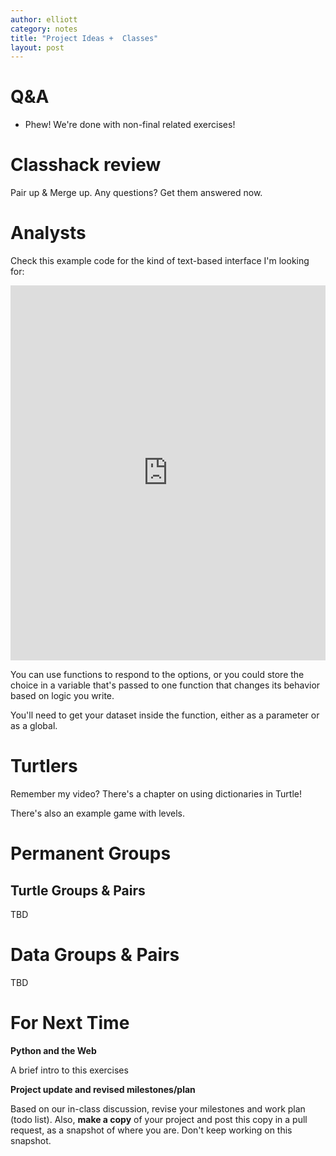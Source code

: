 ```yaml
---
author: elliott
category: notes
title: "Project Ideas +  Classes"
layout: post
---
```


# Q&A

- Phew!  We're done with non-final related exercises!

# Classhack review

Pair up & Merge up.  Any questions?  Get them answered now.

# Analysts

Check this example code for the kind of text-based interface I'm looking for:

<iframe src="https://trinket.io/embed/python3/b5c5eced6a" width="100%" height="600" frameborder="0" marginwidth="0" marginheight="0" allowfullscreen></iframe>

You can use functions to respond to the options, or you could store the choice in a variable that's
passed to one function that changes its behavior based on logic you write.

You'll need to get your dataset inside the function, either as a parameter or as a global.

# Turtlers

Remember my video?  There's a chapter on using dictionaries in Turtle!

There's also an example game with levels.

# Permanent Groups

## Turtle Groups & Pairs

TBD

# Data Groups & Pairs

TBD

# For Next Time

**Python and the Web**

A brief intro to this exercises

**Project update and revised milestones/plan**

Based on our in-class discussion, revise your milestones and work plan (todo list).  Also, **make a copy** of your project and post this copy in a pull request, as a snapshot of where you are.  Don't keep working on this snapshot.


